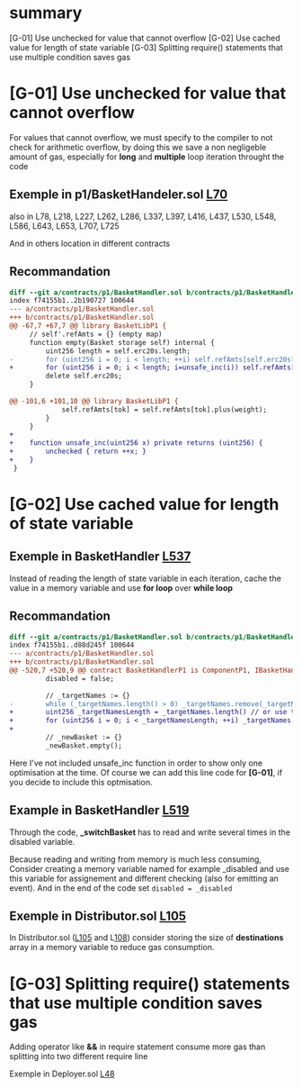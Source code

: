 # summary

\[G-01\] Use unchecked for value that cannot overflow
\[G-02\] Use cached value for length of state variable
\[G-03\] Splitting require() statements that use multiple condition saves gas
  

# \[G-01\] Use unchecked for value that cannot overflow

For values that cannot overflow, we must specify to the compiler to not check for arithmetic overflow, by doing this we save a non negligeble amount of gas, especially for **long** and **multiple** loop iteration throught the code

## Exemple in p1/BasketHandeler.sol  [L70](https://github.com/reserve-protocol/protocol/blob/df7ecadc2bae74244ace5e8b39e94bc992903158/contracts/p1/BasketHandler.sol#L70)
also in L78, L218, L227, L262, L286, L337, L397, L416, L437, L530, L548, L586, L643, L653, L707, L725

And in others location in different contracts 

## Recommandation

```diff
diff --git a/contracts/p1/BasketHandler.sol b/contracts/p1/BasketHandler.sol
index f74155b1..2b190727 100644
--- a/contracts/p1/BasketHandler.sol
+++ b/contracts/p1/BasketHandler.sol
@@ -67,7 +67,7 @@ library BasketLibP1 {
     // self'.refAmts = {} (empty map)
     function empty(Basket storage self) internal {
         uint256 length = self.erc20s.length;
-        for (uint256 i = 0; i < length; ++i) self.refAmts[self.erc20s[i]] = FIX_ZERO;
+        for (uint256 i = 0; i < length; i=unsafe_inc(i)) self.refAmts[self.erc20s[i]] = FIX_ZERO;
         delete self.erc20s;
     }
 
@@ -101,6 +101,10 @@ library BasketLibP1 {
             self.refAmts[tok] = self.refAmts[tok].plus(weight);
         }
     }
+
+    function unsafe_inc(uint256 x) private returns (uint256) {
+        unchecked { return ++x; }
+    }
 }

```

# \[G-02\] Use cached value for length of state variable 

## Exemple in BasketHandler [L537](https://github.com/reserve-protocol/protocol/blob/df7ecadc2bae74244ace5e8b39e94bc992903158/contracts/p1/BasketHandler.sol#L537)

Instead of reading the length of state variable in each iteration, cache the value in a memory variable and use **for loop** over **while loop**
## Recommandation 

```diff
diff --git a/contracts/p1/BasketHandler.sol b/contracts/p1/BasketHandler.sol
index f74155b1..d88d245f 100644
--- a/contracts/p1/BasketHandler.sol
+++ b/contracts/p1/BasketHandler.sol
@@ -520,7 +520,9 @@ contract BasketHandlerP1 is ComponentP1, IBasketHandler {
         disabled = false;
 
         // _targetNames := {}
-        while (_targetNames.length() > 0) _targetNames.remove(_targetNames.at(0));
+        uint256 _targetNamesLength = _targetNames.length() // or use the same variable declared below (uint256 targetsLength)
+        for (uint256 i = 0; i < _targetNamesLength; ++i) _targetNames.remove(_targetNames.at(0));
+
         // _newBasket := {}
         _newBasket.empty();
```
Here I've not included unsafe_inc function in order to show only one optimisation at the time. Of course we can add this line code for **[G-01]**, if you decide to include this optmisation.

## Example in BasketHandler [L519](https://github.com/reserve-protocol/protocol/blob/df7ecadc2bae74244ace5e8b39e94bc992903158/contracts/p1/BasketHandler.sol#L519)

Through the code,  **_switchBasket** has to read and write several times in the disabled variable. 

Because reading and writing from memory is much less consuming, Consider creating a memory variable named for example _disabled and use this variable for assignement and different checking (also for emitting an event). And in the end of the code set  ```disabled = _disabled```


## Exemple in Distributor.sol [L105](https://github.com/reserve-protocol/protocol/blob/df7ecadc2bae74244ace5e8b39e94bc992903158/contracts/p1/Distributor.sol#L105)

In Distributor.sol ([L105](https://github.com/reserve-protocol/protocol/blob/df7ecadc2bae74244ace5e8b39e94bc992903158/contracts/p1/Distributor.sol#L105) and L[108](https://github.com/reserve-protocol/protocol/blob/df7ecadc2bae74244ace5e8b39e94bc992903158/contracts/p1/Distributor.sol#L108)) consider storing the size of **destinations** array in a memory variable to reduce gas consumption.


# \[G-03\] Splitting require() statements that use multiple condition saves gas

Adding operator like **&&** in require statement consume more gas than splitting into two different require line

Exemple in Deployer.sol [L48](https://github.com/reserve-protocol/protocol/blob/df7ecadc2bae74244ace5e8b39e94bc992903158/contracts/p1/Deployer.sol#L48) 


